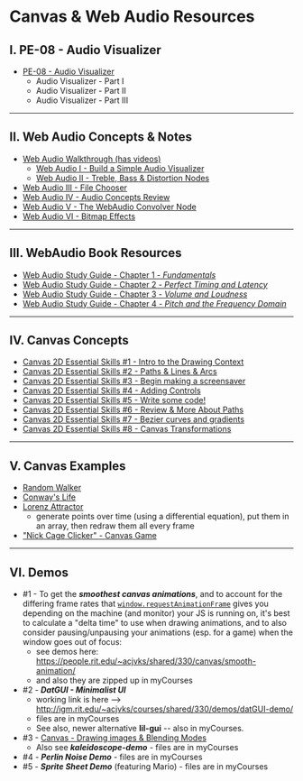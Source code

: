 # Canvas & Web Audio Resources

## I. PE-08 - Audio Visualizer

- [PE-08 - Audio Visualizer](../pe/pe-08.md)
  - Audio Visualizer - Part I
  - Audio Visualizer - Part II
  - Audio Visualizer - Part III

<hr>

## II. Web Audio Concepts & Notes

- [Web Audio Walkthrough (has videos)](webaudio-walkthrough.md)
  - [Web Audio I - Build a Simple Audio Visualizer](https://github.com/rit-igm-web/igme-330-shared/blob/main/notes/demo-web-audio-1.md)
  - [Web Audio II - Treble, Bass & Distortion Nodes](https://github.com/rit-igm-web/igme-330-shared/blob/main/notes/demo-web-audio-2.md)
- [Web Audio III - File Chooser](https://github.com/rit-igm-web/igme-330-shared/blob/main/notes/demo-web-audio-3.md)
- [Web Audio IV - Audio Concepts Review](https://github.com/rit-igm-web/igme-330-shared/blob/main/notes/demo-web-audio-4.md)
- [Web Audio V - The WebAudio Convolver Node](https://github.com/rit-igm-web/igme-330-shared/blob/main/notes/demo-web-audio-5.md)
- [Web Audio VI - Bitmap Effects](https://github.com/rit-igm-web/igme-330-shared/blob/main/notes/demo-web-audio-6.md)

<hr>

## III. WebAudio Book Resources

- [Web Audio Study Guide - Chapter 1 - *Fundamentals*](https://github.com/rit-igm-web/igme-330-shared/blob/main/notes/web-audio-chapter-1.md)
- [Web Audio Study Guide - Chapter 2 - *Perfect Timing and Latency*](https://github.com/rit-igm-web/igme-330-shared/blob/main/notes/web-audio-chapter-2.md)
- [Web Audio Study Guide - Chapter 3 - *Volume and Loudness*](https://github.com/rit-igm-web/igme-330-shared/blob/main/notes/web-audio-chapter-3.md)
- [Web Audio Study Guide - Chapter 4 - *Pitch and the Frequency Domain*](https://github.com/rit-igm-web/igme-330-shared/blob/main/notes/web-audio-chapter-4.md)

<hr>

## IV. Canvas Concepts

- [Canvas 2D Essential Skills #1 - Intro to the Drawing Context](https://github.com/rit-igm-web/igme-330-shared/blob/main/notes/1-canvas-intro-to-drawing-context.md)
- [Canvas 2D Essential Skills #2 - Paths & Lines & Arcs](https://github.com/rit-igm-web/igme-330-shared/blob/main/notes/2-canvas-paths-lines-arcs.md)
- [Canvas 2D Essential Skills #3 - Begin making a screensaver](https://github.com/rit-igm-web/igme-330-shared/blob/main/notes/3-begin-making-screensaver.md)
- [Canvas 2D Essential Skills #4 - Adding Controls](https://github.com/rit-igm-web/igme-330-shared/blob/main/blob/master/notes/4-adding-controls.md)
- [Canvas 2D Essential Skills #5 - Write some code!](https://github.com/rit-igm-web/igme-330-shared/blob/main/notes/5-write-some-code.md)
- [Canvas 2D Essential Skills #6 - Review & More About Paths](https://github.com/rit-igm-web/igme-330-shared/blob/main/notes/6-review-and-more-about-paths.md)
- [Canvas 2D Essential Skills #7 - Bezier curves and gradients](https://github.com/rit-igm-web/igme-330-shared/blob/main/notes/7-bezier-curves-and-gradients.md)
- [Canvas 2D Essential Skills #8 - Canvas Transformations](https://github.com/rit-igm-web/igme-330-shared/blob/main/notes/8-canvas-transformations.md)

<hr>

## V. Canvas Examples
- [Random Walker](https://github.com/rit-igm-web/igme-330-shared/blob/main/notes/HW-random-walker.md)
- [Conway's Life](https://github.com/rit-igm-web/igme-330-shared/blob/main/notes/HW-canvas-life.md)
- [Lorenz Attractor](https://github.com/rit-igm-web/igme-330-shared/blob/main/notes/HW-lorenz-attractor.md)
  - generate points over time (using a differential equation), put them in an array, then redraw them all every frame
- ["Nick Cage Clicker" - Canvas Game](https://github.com/tonethar/IGME-330-Master/blob/master/notes/HW-cage-clicker-1.md)

<hr>

## VI. Demos

- #1 - To get the ***smoothest canvas animations***, and to account for the differing frame rates that [`window.requestAnimationFrame`](https://developer.mozilla.org/en-US/docs/Web/API/window/requestAnimationFrame) gives you depending on the machine (and monitor) your JS is running on, it's best to calculate a "delta time" to use when drawing animations, and to also consider pausing/unpausing your animations (esp. for a game) when the window goes out of focus:
  - see demos here: https://people.rit.edu/~acjvks/shared/330/canvas/smooth-animation/
  - and also they are zipped up in myCourses
- #2 - ***DatGUI - Minimalist UI***
    - working link is here --> http://igm.rit.edu/~acjvks/courses/shared/330/demos/datGUI-demo/
    - files are in myCourses
    - See also, newer alternative **lil-gui** -- also in myCourses.
- #3 - [Canvas - Drawing images & Blending Modes](https://github.com/tonethar/IGME-330-Master/blob/master/notes/canvas-5.md)
    - Also see ***kaleidoscope-demo*** - files are in myCourses
- #4 - ***Perlin Noise Demo*** - files are in myCourses
- #5 - ***Sprite Sheet Demo*** (featuring Mario) - files are in myCourses
